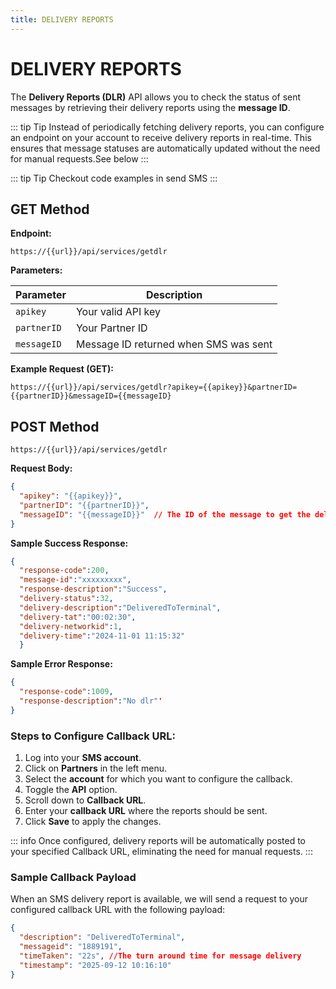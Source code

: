 ```yaml
---
title: DELIVERY REPORTS
---
```

# DELIVERY REPORTS

The **Delivery Reports (DLR)** API allows you to check the status of sent messages by retrieving their delivery reports using the **message ID**.

::: tip Tip
Instead of periodically fetching delivery reports, you can configure an endpoint on your account to receive delivery reports in real-time. This ensures that message statuses are automatically updated without the need for manual requests.See below
:::

::: tip Tip
Checkout code examples in send SMS
:::



## GET Method
**Endpoint:**

`https://{{url}}/api/services/getdlr`

**Parameters:**

| Parameter   | Description                      
|-------------|----------------------------------
| `apikey`    | Your valid API key             
| `partnerID` | Your Partner ID   
| `messageID` | Message ID returned when SMS was sent              

**Example Request (GET):**

`https://{{url}}/api/services/getdlr?apikey={{apikey}}&partnerID={{partnerID}}&messageID={{messageID}`

## POST Method
`https://{{url}}/api/services/getdlr`

**Request Body:**

```json
{
  "apikey": "{{apikey}}",
  "partnerID": "{{partnerID}}",
  "messageID": "{{messageID}}"  // The ID of the message to get the delivery report for
}
```

**Sample Success Response:**

```json
{
  "response-code":200,
  "message-id":"xxxxxxxxx",
  "response-description":"Success",
  "delivery-status":32,
  "delivery-description":"DeliveredToTerminal",
  "delivery-tat":"00:02:30",
  "delivery-networkid":1,
  "delivery-time":"2024-11-01 11:15:32"
  }
```

**Sample Error Response:**

```json
{
  "response-code":1009,
  "response-description":"No dlr"'
}
```

### **Steps to Configure Callback URL:**

1. Log into your **SMS account**.
2. Click on **Partners** in the left menu.
3. Select the **account** for which you want to configure the callback.
4. Toggle the **API** option.
5. Scroll down to **Callback URL**.
6. Enter your **callback URL** where the reports should be sent.
7. Click **Save** to apply the changes.

::: info
Once configured, delivery reports will be automatically posted to your specified Callback URL, eliminating the need for manual requests.
:::

### **Sample Callback Payload**  
When an SMS delivery report is available, we will send a request to your configured callback URL with the following payload:  

```json
{
  "description": "DeliveredToTerminal",
  "messageid": "1889191",
  "timeTaken": "22s", //The turn around time for message delivery
  "timestamp": "2025-09-12 10:16:10"
}


